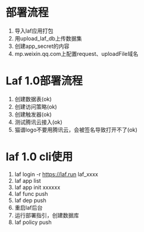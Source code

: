 # 部署流程
1. 导入laf应用打包
2. 用upload_laf_db上传数据集
3. 创建app_secret的内容
4. mp.weixin.qq.com上配置request、uploadFile域名

# Laf 1.0部署流程
1. 创建数据表(ok)
2. 创建访问策略(ok)
3. 创建触发器(ok)
4. 测试腾讯云接入(ok)
5. 猫谱logo不要用腾讯云，会被签名导致打开不了(ok)

# laf 1.0 cli使用
1. laf login -r https://laf.run laf_xxxx
2. laf app list
3. laf app init xxxxxx
4. laf func push
5. laf dep push
6. 重启laf后台
7. 运行部署指引，创建数据库
8. laf policy push